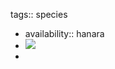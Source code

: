 tags:: species
- availability:: hanara
- ![](https://peach-geographical-bat-397.mypinata.cloud/ipfs/QmTuc7SkRtH999HVqtKort3828Jo7Swyq8rSH9wr51dVA6)
-